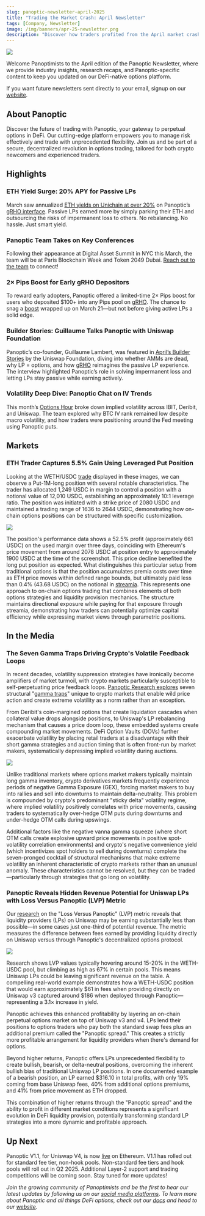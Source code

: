 ```yaml
---
slug: panoptic-newsletter-april-2025
title: "Trading the Market Crash: April Newsletter"
tags: [Company, Newsletter]
image: /img/banners/apr-25-newsletter.png
description: "Discover how traders profited from the April market crash using leveraged put options on Panoptic, with trade insights and strategies for capital-efficient downside protection." 
---
```


![](./0.png)

Welcome Panoptimists to the April edition of the Panoptic Newsletter, where we provide industry insights, research recaps, and Panoptic-specific content to keep you updated on our DeFi-native options platform.

If you want future newsletters sent directly to your email, signup on our [website](https://panoptic.xyz/).

## About Panoptic
Discover the future of trading with Panoptic, your gateway to perpetual options in DeFi. Our cutting-edge platform empowers you to manage risk effectively and trade with unprecedented flexibility. Join us and be part of a secure, decentralized revolution in options trading, tailored for both crypto newcomers and experienced traders.

## Highlights

### ETH Yield Surge: 20% APY for Passive LPs

March saw annualized [ETH yields on Unichain at over 20%](https://x.com/Panoptic_xyz/status/1905047141309120624) on Panoptic’s [gRHO interface](https://grho.panoptic.xyz). Passive LPs earned more by simply parking their ETH and outsourcing the risks of impermanent loss to others. No rebalancing. No hassle. Just smart yield.

### Panoptic Team Takes on Key Conferences

Following their appearance at Digital Asset Summit in NYC this March, the team will be at Paris Blockchain Week and Token 2049 Dubai. [Reach out to the team](https://discord.com/invite/8sX5Af2KXG) to connect!

### 2× Pips Boost for Early gRHO Depositors

To reward early adopters, Panoptic offered a limited-time 2× Pips boost for users who deposited $100+ into any Pips pool on [gRHO](https://grho.panoptic.xyz). The chance to snag a [boost](https://x.com/Panoptic_xyz/status/1900575592665551336) wrapped up on March 21—but not before giving active LPs a solid edge.

### Builder Stories: Guillaume Talks Panoptic with Uniswap Foundation

Panoptic’s co-founder, Guillaume Lambert, was featured in [April’s Builder Stories](https://uniswapfoundation.mirror.xyz/2ic8OAy1a5VjZfZacWp54J3LMbeT7hLrx635D7CBcFg?1) by the Uniswap Foundation, diving into whether AMMs are dead, why LP = options, and how [gRHO](https://grho.panoptic.xyz) reimagines the passive LP experience. The interview highlighted Panoptic’s role in solving impermanent loss and letting LPs stay passive while earning actively.

### Volatility Deep Dive: Panoptic Chat on IV Trends

This month’s [Options Hour](https://x.com/Panoptic_xyz/status/1902389728827339077) broke down implied volatility across IBIT, Deribit, and Uniswap. The team explored why BTC IV rank remained low despite macro volatility, and how traders were positioning around the Fed meeting using Panoptic puts.

## Markets

### ETH Trader Captures 5.5% Gain Using Leveraged Put Position

Looking at the WETH/USDC [trade](https://app.panoptic.xyz/positions/ethereum/0x11c95bbbd8783ec3a714fa0a57c93bc218f50ee9f621be83634c4b49d311bedc%2313/?view_as=0x8afad0586ce511ac9be1f7d6b4b86a360794b008) displayed in these images, we can observe a Put-1M-long position with several notable characteristics. The trader has allocated 1,249 USDC in margin to control a position with a notional value of 12,010 USDC, establishing an approximately 10:1 leverage ratio. The position was initiated with a strike price of 2080 USDC and maintained a trading range of 1636 to 2644 USDC, demonstrating how on-chain options positions can be structured with specific customization.

![](./1.png)

The position's performance data shows a 52.5% profit (approximately 661 USDC) on the used margin over three days, coinciding with Ethereum's price movement from around 2078 USDC at position entry to approximately 1900 USDC at the time of the screenshot. This price decline benefited the long put position as expected. What distinguishes this particular setup from traditional options is that the position accumulates premia costs over time as ETH price moves within defined range bounds, but ultimately paid less than 0.4% (43.68 USDC) on the notional in [streamia](https://panoptic.xyz/docs/product/streamia). This represents one approach to on-chain options trading that combines elements of both options strategies and liquidity provision mechanics. The structure maintains directional exposure while paying for that exposure through streamia, demonstrating how traders can potentially optimize capital efficiency while expressing market views through parametric positions.

## In the Media

### The Seven Gamma Traps Driving Crypto's Volatile Feedback Loops

In recent decades, volatility suppression strategies have ironically become amplifiers of market turmoil, with crypto markets particularly susceptible to self-perpetuating price feedback loops. [Panoptic Research explores](https://x.com/Panoptic_xyz/status/1904889478310973576) seven structural "[gamma traps](https://panoptic.xyz/research/crypto-gamma-traps)" unique to crypto markets that enable wild price action and create extreme volatility as a norm rather than an exception.

From Deribit's coin-margined options that create liquidation cascades when collateral value drops alongside positions, to Uniswap's LP rebalancing mechanism that causes a price doom loop, these embedded systems create compounding market movements. DeFi Option Vaults (DOVs) further exacerbate volatility by placing retail traders at a disadvantage with their short gamma strategies and auction timing that is often front-run by market makers, systematically depressing implied volatility during auctions.

![](./2.png)

Unlike traditional markets where options market makers typically maintain long gamma inventory, crypto derivatives markets frequently experience periods of negative Gamma Exposure (GEX), forcing market makers to buy into rallies and sell into downturns to maintain delta-neutrality. This problem is compounded by crypto's predominant "sticky delta" volatility regime, where implied volatility positively correlates with price movements, causing traders to systematically over-hedge OTM puts during downturns and under-hedge OTM calls during upswings.

Additional factors like the negative vanna gamma squeeze (where short OTM calls create explosive upward price movements in positive spot-volatility correlation environments) and crypto's negative convenience yield (which incentivizes spot holders to sell during downturns) complete the seven-pronged cocktail of structural mechanisms that make extreme volatility an inherent characteristic of crypto markets rather than an unusual anomaly. These characteristics cannot be resolved, but they can be traded—particularly through strategies that go long on volatility.

### Panoptic Reveals Hidden Revenue Potential for Uniswap LPs with Loss Versus Panoptic (LVP) Metric

Our [research](https://t.co/tP7w2f1nCQ) on the "Loss Versus Panoptic" (LVP) metric reveals that liquidity providers (LPs) on Uniswap may be earning substantially less than possible—in some cases just one-third of potential revenue. The metric measures the difference between fees earned by providing liquidity directly on Uniswap versus through Panoptic's decentralized options protocol.

![](./3.png)

Research shows LVP values typically hovering around 15-20% in the WETH-USDC pool, but climbing as high as 67% in certain pools. This means Uniswap LPs could be leaving significant revenue on the table. A compelling real-world example demonstrates how a WETH-USDC position that would earn approximately $61 in fees when providing directly on Uniswap v3 captured around $186 when deployed through Panoptic—representing a 3.1× increase in yield.

Panoptic achieves this enhanced profitability by layering an on-chain perpetual options market on top of Uniswap v3 and v4. LPs lend their positions to options traders who pay both the standard swap fees plus an additional premium called the "Panoptic spread." This creates a strictly more profitable arrangement for liquidity providers when there's demand for options.

Beyond higher returns, Panoptic offers LPs unprecedented flexibility to create bullish, bearish, or delta-neutral positions, overcoming the inherent bullish bias of traditional Uniswap LP positions. In one documented example of a bearish position, an LP earned $316.10 in total profits, with only 19% coming from base Uniswap fees, 40% from additional options premiums, and 41% from price movement as ETH dropped.

This combination of higher returns through the "Panoptic spread" and the ability to profit in different market conditions represents a significant evolution in DeFi liquidity provision, potentially transforming standard LP strategies into a more dynamic and profitable approach.

  

## Up Next  
Panoptic V1.1, for Uniswap V4, is now [live](http://app.panoptic.xyz) on Ethereum. V1.1 has rolled out for standard fee tier, non-hook pools. Non-standard fee tiers and hook pools will roll out in Q2 2025. Additional Layer-2 support and trading competitions will be coming soon. Stay tuned for more updates!

  
_Join the growing community of Panoptimists and be the first to hear our latest updates by following us on our [social media platforms](https://links.panoptic.xyz/all). To learn more about Panoptic and all things DeFi options, check out our [docs](https://panoptic.xyz/docs/intro) and head to our [website](https://panoptic.xyz/)._